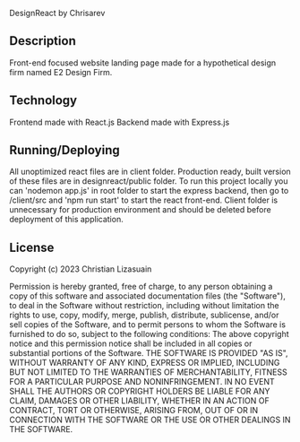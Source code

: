 DesignReact 
by Chrisarev

Description
-----------------------------
Front-end focused website landing page made for a hypothetical design firm named E2 Design Firm. 

Technology
-----------------------------
Frontend made with React.js 
Backend made with Express.js

Running/Deploying
-----------------------------
All unoptimized react files are in client folder. Production ready, built version of these files are in designreact/public folder. To run this project locally you can 'nodemon app.js' in root folder to start the express backend, then go to /client/src and 'npm run start' to start the react front-end. Client folder is unnecessary for production environment and should be deleted before deployment of this application.

License
-----------------------------
Copyright (c) 2023 Christian Lizasuain

Permission is hereby granted, free of charge, to any person obtaining a copy of this software and associated documentation files (the "Software"), to deal in the Software without restriction, including without limitation the rights to use, copy, modify, merge, publish, distribute, sublicense, and/or sell copies of the Software, and to permit persons to whom the Software is furnished to do so, subject to the following conditions: The above copyright notice and this permission notice shall be included in all copies or substantial portions of the Software. THE SOFTWARE IS PROVIDED "AS IS", WITHOUT WARRANTY OF ANY KIND, EXPRESS OR IMPLIED, INCLUDING BUT NOT LIMITED TO THE WARRANTIES OF MERCHANTABILITY, FITNESS FOR A PARTICULAR PURPOSE AND NONINFRINGEMENT. IN NO EVENT SHALL THE AUTHORS OR COPYRIGHT HOLDERS BE LIABLE FOR ANY CLAIM, DAMAGES OR OTHER LIABILITY, WHETHER IN AN ACTION OF CONTRACT, TORT OR OTHERWISE, ARISING FROM, OUT OF OR IN CONNECTION WITH THE SOFTWARE OR THE USE OR OTHER DEALINGS IN THE SOFTWARE.